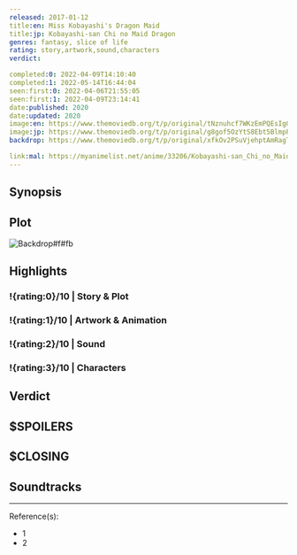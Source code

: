 ```yaml
---
released: 2017-01-12
title:en: Miss Kobayashi's Dragon Maid
title:jp: Kobayashi-san Chi no Maid Dragon
genres: fantasy, slice of life
rating: story,artwork,sound,characters
verdict:

completed:0: 2022-04-09T14:10:40
completed:1: 2022-05-14T16:44:04
seen:first:0: 2022-04-06T21:55:05
seen:first:1: 2022-04-09T23:14:41
date:published: 2020
date:updated: 2020
image:en: https://www.themoviedb.org/t/p/original/tNznuhcf7WKzEmPQEsIgGMrB3Az.jpg
image:jp: https://www.themoviedb.org/t/p/original/g8gof5OzYtS8Ebt5BlmpPExUjlJ.jpg
backdrop: https://www.themoviedb.org/t/p/original/xfkOv2PSuVjehptAmRagT4MzatQ.jpg

link:mal: https://myanimelist.net/anime/33206/Kobayashi-san_Chi_no_Maid_Dragon/
---
```



## Synopsis

## Plot

![Backdrop#f#fb](https://www.themoviedb.org/t/p/original/vc3GVrH46tZPUk7RxRpQO6wH3ny.jpg "Source: TMDB")

## Highlights

### !{rating:0}/10 | Story & Plot

### !{rating:1}/10 | Artwork & Animation

### !{rating:2}/10 | Sound

### !{rating:3}/10 | Characters

## Verdict

## $SPOILERS

## $CLOSING

## Soundtracks

***
Reference(s):

- 1
- 2

